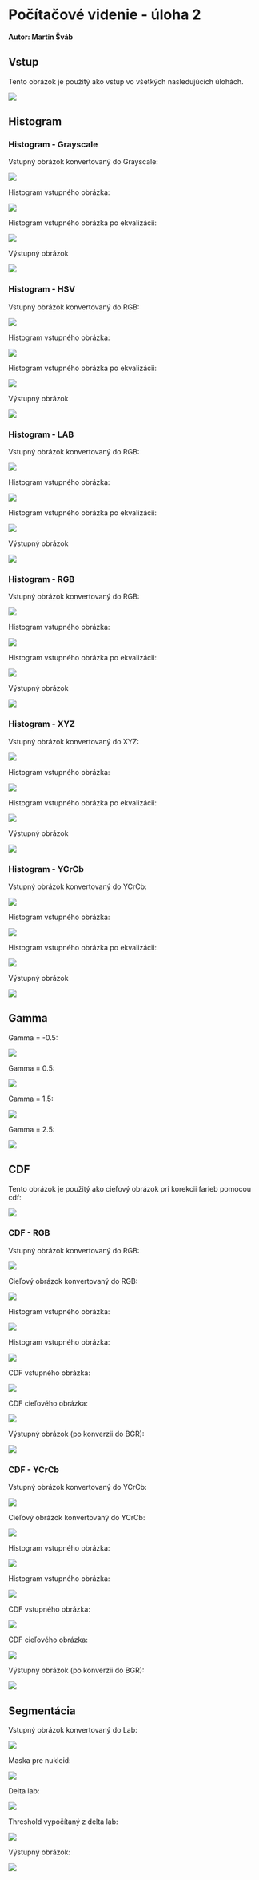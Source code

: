 # Počítačové videnie - úloha 2

**Autor: Martin Šváb**

## Vstup

Tento obrázok je použitý ako vstup vo všetkých nasledujúcich úlohách. 

![](xsvab-pvid-zadanie2\output\input.png)

## Histogram

### Histogram - Grayscale

Vstupný obrázok konvertovaný do Grayscale:

![](xsvab-pvid-zadanie2\output\histogram\grayscale\grayscale.png)

Histogram vstupného obrázka:

![](xsvab-pvid-zadanie2\output\histogram\grayscale\hist_grayscale.png)

Histogram vstupného obrázka po ekvalizácii:

![](xsvab-pvid-zadanie2\output\histogram\grayscale\hist_grayscale_corrected.png)

Výstupný obrázok

![](xsvab-pvid-zadanie2\output\histogram\grayscale\grayscale_corrected.png)

### Histogram - HSV

Vstupný obrázok konvertovaný do RGB:

![](xsvab-pvid-zadanie2\output\histogram\hsv\hsv.png)

Histogram vstupného obrázka:

![](xsvab-pvid-zadanie2\output\histogram\hsv\hist_hsv.png)

Histogram vstupného obrázka po ekvalizácii:

![](xsvab-pvid-zadanie2\output\histogram\hsv\hist_hsv_corrected.png)

Výstupný obrázok

![](xsvab-pvid-zadanie2\output\histogram\hsv\hsv_corrected.png)

### Histogram - LAB

Vstupný obrázok konvertovaný do RGB:

![](xsvab-pvid-zadanie2\output\histogram\lab\lab.png)

Histogram vstupného obrázka:

![](xsvab-pvid-zadanie2\output\histogram\lab\hist_lab.png)

Histogram vstupného obrázka po ekvalizácii:

![](xsvab-pvid-zadanie2\output\histogram\lab\hist_lab_corrected.png)

Výstupný obrázok

![](xsvab-pvid-zadanie2\output\histogram\lab\lab_corrected.png)

### Histogram - RGB

Vstupný obrázok konvertovaný do RGB:

![](xsvab-pvid-zadanie2\output\histogram\rgb\rgb.png)

Histogram vstupného obrázka:

![](xsvab-pvid-zadanie2\output\histogram\rgb\hist_rgb.png)

Histogram vstupného obrázka po ekvalizácii:

![](xsvab-pvid-zadanie2\output\histogram\rgb\hist_rgb_corrected.png)

Výstupný obrázok

![](xsvab-pvid-zadanie2\output\histogram\rgb\rgb_corrected.png)

### Histogram - XYZ

Vstupný obrázok konvertovaný do XYZ:

![](xsvab-pvid-zadanie2\output\histogram\xyz\xyz.png)

Histogram vstupného obrázka:

![](xsvab-pvid-zadanie2\output\histogram\xyz\hist_xyz.png)

Histogram vstupného obrázka po ekvalizácii:

![](xsvab-pvid-zadanie2\output\histogram\xyz\hist_xyz_corrected.png)

Výstupný obrázok

![](xsvab-pvid-zadanie2\output\histogram\xyz\xyz_corrected.png)

### Histogram - YCrCb

Vstupný obrázok konvertovaný do YCrCb:

![](xsvab-pvid-zadanie2\output\histogram\ycc\ycc.png)

Histogram vstupného obrázka:

![](xsvab-pvid-zadanie2\output\histogram\ycc\hist_ycc.png)

Histogram vstupného obrázka po ekvalizácii:

![](xsvab-pvid-zadanie2\output\histogram\ycc\hist_ycc_corrected.png)

Výstupný obrázok

![](xsvab-pvid-zadanie2\output\histogram\ycc\ycc_corrected.png)

## Gamma

Gamma = -0.5:

![](xsvab-pvid-zadanie2\output\gamma\gamma0.png)

Gamma = 0.5:

![](xsvab-pvid-zadanie2\output\gamma\gamma1.png)

Gamma = 1.5:

![](xsvab-pvid-zadanie2\output\gamma\gamma2.png)

Gamma = 2.5:

![](xsvab-pvid-zadanie2\output\gamma\gamma3.png)

## CDF

Tento obrázok je použitý ako cieľový obrázok pri korekcii farieb pomocou cdf:

![](xsvab-pvid-zadanie2\output\cdf\target.png)

### CDF - RGB

Vstupný obrázok konvertovaný do RGB:

![](xsvab-pvid-zadanie2\output\cdf\rgb\rgb_input.png)

Cieľový obrázok konvertovaný do RGB:

![](xsvab-pvid-zadanie2\output\cdf\rgb\rgb_target.png)

Histogram vstupného obrázka:

![](xsvab-pvid-zadanie2\output\cdf\rgb\hist_rgb_input.png)

Histogram vstupného obrázka:

![](xsvab-pvid-zadanie2\output\cdf\rgb\hist_rgb_target.png)

CDF vstupného obrázka:

![](xsvab-pvid-zadanie2\output\cdf\rgb\cdf_rgb_input.png)

CDF cieľového obrázka:

![](xsvab-pvid-zadanie2\output\cdf\rgb\cdf_rgb_target.png)

Výstupný obrázok (po konverzii do BGR):

![](xsvab-pvid-zadanie2\output\cdf\rgb\rgb_corrected.png)

### CDF - YCrCb

Vstupný obrázok konvertovaný do YCrCb:

![](xsvab-pvid-zadanie2\output\cdf\ycc\ycc_input.png)

Cieľový obrázok konvertovaný do YCrCb:

![](xsvab-pvid-zadanie2\output\cdf\ycc\ycc_target.png)

Histogram vstupného obrázka:

![](xsvab-pvid-zadanie2\output\cdf\ycc\hist_ycc_input.png)

Histogram vstupného obrázka:

![](xsvab-pvid-zadanie2\output\cdf\ycc\hist_ycc_target.png)

CDF vstupného obrázka:

![](xsvab-pvid-zadanie2\output\cdf\ycc\cdf_ycc_input.png)

CDF cieľového obrázka:

![](xsvab-pvid-zadanie2\output\cdf\ycc\cdf_ycc_target.png)

Výstupný obrázok (po konverzii do BGR):

![](xsvab-pvid-zadanie2\output\cdf\ycc\ycc_corrected.png)

## Segmentácia

Vstupný obrázok konvertovaný do Lab:

![](xsvab-pvid-zadanie2\output\segmentation\input_lab.png)

Maska pre nukleid:

![](xsvab-pvid-zadanie2\output\segmentation\nuclei.png)

Delta lab:

![](xsvab-pvid-zadanie2\output\segmentation\delta_lab.png)

Threshold vypočítaný z delta lab:

![](xsvab-pvid-zadanie2\output\segmentation\threshold.png)

Výstupný obrázok:

![](xsvab-pvid-zadanie2\output\segmentation\output.png)